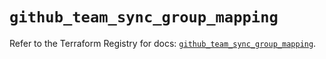 # `github_team_sync_group_mapping`

Refer to the Terraform Registry for docs: [`github_team_sync_group_mapping`](https://registry.terraform.io/providers/integrations/github/6.7.3/docs/resources/team_sync_group_mapping).
